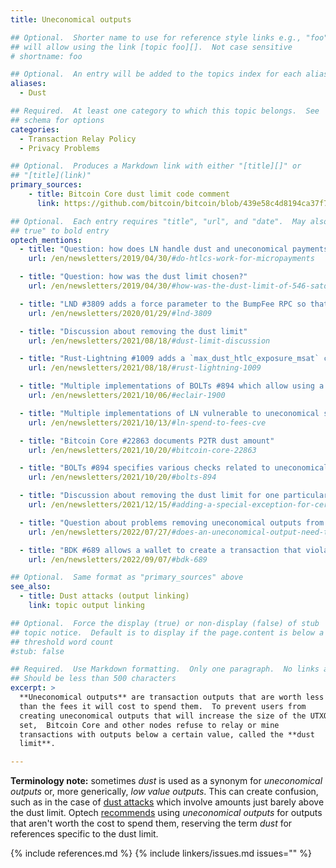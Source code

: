 ```yaml
---
title: Uneconomical outputs

## Optional.  Shorter name to use for reference style links e.g., "foo"
## will allow using the link [topic foo][].  Not case sensitive
# shortname: foo

## Optional.  An entry will be added to the topics index for each alias
aliases:
  - Dust

## Required.  At least one category to which this topic belongs.  See
## schema for options
categories:
  - Transaction Relay Policy
  - Privacy Problems

## Optional.  Produces a Markdown link with either "[title][]" or
## "[title](link)"
primary_sources:
    - title: Bitcoin Core dust limit code comment
      link: https://github.com/bitcoin/bitcoin/blob/439e58c4d8194ca37f70346727d31f52e69592ec/src/policy/policy.cpp#L14

## Optional.  Each entry requires "title", "url", and "date".  May also use "feature:
## true" to bold entry
optech_mentions:
  - title: "Question: how does LN handle dust and uneconomical payments?"
    url: /en/newsletters/2019/04/30/#do-htlcs-work-for-micropayments

  - title: "Question: how was the dust limit chosen?"
    url: /en/newsletters/2019/04/30/#how-was-the-dust-limit-of-546-satoshis-was-chosen-why-not-550-satoshis

  - title: "LND #3809 adds a force parameter to the BumpFee RPC so that it can spend uneconomical UTXOs"
    url: /en/newsletters/2020/01/29/#lnd-3809

  - title: "Discussion about removing the dust limit"
    url: /en/newsletters/2021/08/18/#dust-limit-discussion

  - title: "Rust-Lightning #1009 adds a `max_dust_htlc_exposure_msat` channel configuration option"
    url: /en/newsletters/2021/08/18/#rust-lightning-1009

  - title: "Multiple implementations of BOLTs #894 which allow using a lower commitment tx dust limit"
    url: /en/newsletters/2021/10/06/#eclair-1900

  - title: "Multiple implementations of LN vulnerable to uneconomical spending CVEs"
    url: /en/newsletters/2021/10/13/#ln-spend-to-fees-cve

  - title: "Bitcoin Core #22863 documents P2TR dust amount"
    url: /en/newsletters/2021/10/20/#bitcoin-core-22863

  - title: "BOLTs #894 specifies various checks related to uneconomical payments in LN"
    url: /en/newsletters/2021/10/20/#bolts-894

  - title: "Discussion about removing the dust limit for one particular case"
    url: /en/newsletters/2021/12/15/#adding-a-special-exception-for-certain-uneconomical-outputs

  - title: "Question about problems removing uneconomical outputs from UTXO set"
    url: /en/newsletters/2022/07/27/#does-an-uneconomical-output-need-to-be-kept-in-the-utxo-set

  - title: "BDK #689 allows a wallet to create a transaction that violates the dust limit"
    url: /en/newsletters/2022/09/07/#bdk-689

## Optional.  Same format as "primary_sources" above
see_also:
  - title: Dust attacks (output linking)
    link: topic output linking

## Optional.  Force the display (true) or non-display (false) of stub
## topic notice.  Default is to display if the page.content is below a
## threshold word count
#stub: false

## Required.  Use Markdown formatting.  Only one paragraph.  No links allowed.
## Should be less than 500 characters
excerpt: >
  **Uneconomical outputs** are transaction outputs that are worth less
  than the fees it will cost to spend them.  To prevent users from
  creating uneconomical outputs that will increase the size of the UTXO
  set,  Bitcoin Core and other nodes refuse to relay or mine
  transactions with outputs below a certain value, called the **dust
  limit**.

---
```

**Terminology note:** sometimes *dust* is used as a synonym for
*uneconomical outputs* or, more generically, *low value outputs*.  This
can create confusion, such as in the case of [dust attacks][] which
involve amounts just barely above the dust limit.  Optech
[recommends][optech style] using *uneconomical outputs* for outputs that
aren't worth the cost to spend them, reserving the term *dust* for
references specific to the dust limit.

[dust attacks]: /en/topics/output-linking/
[optech style]: https://github.com/bitcoinops/bitcoinops.github.io/blob/master/STYLE.md

{% include references.md %}
{% include linkers/issues.md issues="" %}
